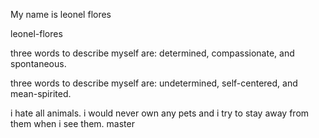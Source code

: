 My name is leonel flores

leonel-flores

three words to describe myself are: determined, compassionate, and spontaneous. 
 

three words to describe myself are: undetermined, self-centered, and mean-spirited. 

i hate all animals. i would never own any pets and i try to stay away from them when i see them. 
 master

